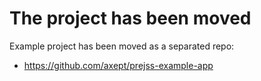 # The project has been moved

Example project has been moved as a separated repo:

+ https://github.com/axept/prejss-example-app
